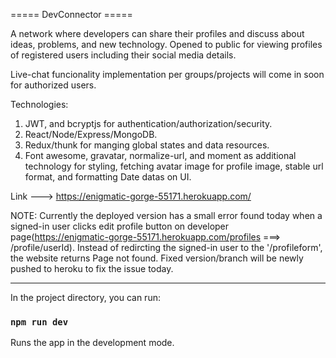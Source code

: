 ===== DevConnector =====

A network where developers can share their profiles and discuss about ideas, problems, and new technology.
Opened to public for viewing profiles of registered users including their social media details.

Live-chat funcionality implementation per groups/projects will come in soon for authorized users.

Technologies:

1) JWT, and bcryptjs for authentication/authorization/security.
2) React/Node/Express/MongoDB.
3) Redux/thunk for manging global states and data resources.
4) Font awesome, gravatar, normalize-url, and moment as additional technology for styling, fetching avatar image for profile image, stable url format, and formatting Date datas on UI.

Link ---> https://enigmatic-gorge-55171.herokuapp.com/

NOTE: Currently the deployed version has a small error found today when a signed-in user clicks edit profile button on developer page(https://enigmatic-gorge-55171.herokuapp.com/profiles ===> /profile/userId). Instead of redircting the signed-in user to the '/profileform', the website returns Page not found. Fixed version/branch will be newly pushed to heroku to fix the issue today.

----------------------------------------------------------------------------------------------------------------------------------------------------------------------
In the project directory, you can run:

### `npm run dev`

Runs the app in the development mode.<br />
